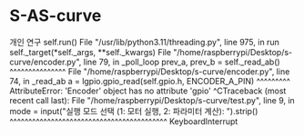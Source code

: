 # S-AS-curve
개인 연구
    self.run()
  File "/usr/lib/python3.11/threading.py", line 975, in run
    self._target(*self._args, **self._kwargs)
  File "/home/raspberrypi/Desktop/s-curve/encoder.py", line 79, in _poll_loop
    prev_a, prev_b = self._read_ab()
                     ^^^^^^^^^^^^^^^
  File "/home/raspberrypi/Desktop/s-curve/encoder.py", line 74, in _read_ab
    a = lgpio.gpio_read(self.gpio.h, ENCODER_A_PIN)
                        ^^^^^^^^^
AttributeError: 'Encoder' object has no attribute 'gpio'
^CTraceback (most recent call last):
  File "/home/raspberrypi/Desktop/s-curve/test.py", line 9, in <module>
    mode = input("실행 모드 선택 (1: 모터 실행, 2: 파라미터 계산): ").strip()
           ^^^^^^^^^^^^^^^^^^^^^^^^^^^^^^^^^^^^^^^^^^
KeyboardInterrupt
